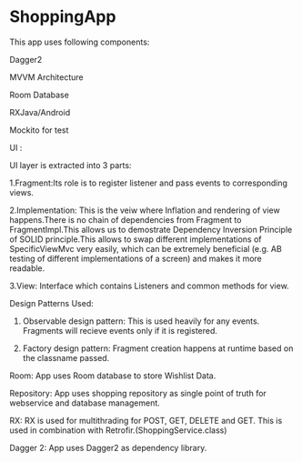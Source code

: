 # ShoppingApp
 
This app uses following components:

Dagger2

MVVM Architecture

Room Database

RXJava/Android

Mockito for test

UI :

UI layer is extracted into 3 parts: 

1.Fragment:Its role is to register listener and pass events to corresponding views.
           
2.Implementation: This is the veiw where Inflation and rendering of view happens.There is no chain of dependencies from Fragment to   FragmentImpl.This allows us to demostrate Dependency Inversion Principle of SOLID principle.This allows to swap different implementations of SpecificViewMvc very easily, which can be extremely beneficial (e.g. AB testing of different implementations of a screen) and makes it more readable.
           
3.View: Interface which contains Listeners and common methods for view.
           
Design Patterns Used:
1. Observable design pattern: This is used heavily for any events. Fragments will recieve events only if it is registered. 
            
2. Factory design pattern:  Fragment creation happens at runtime based on the classname passed.
                
  Room: 
        App uses Room database to store Wishlist Data. 
        
  Repository:
        App uses shopping repository as single point of truth for webservice and database management.
        
  RX:
       RX is used for multithrading for POST, GET, DELETE and GET. This is used in combination with Retrofir.(ShoppingService.class)
        
  Dagger 2:
       App uses Dagger2 as dependency library.



